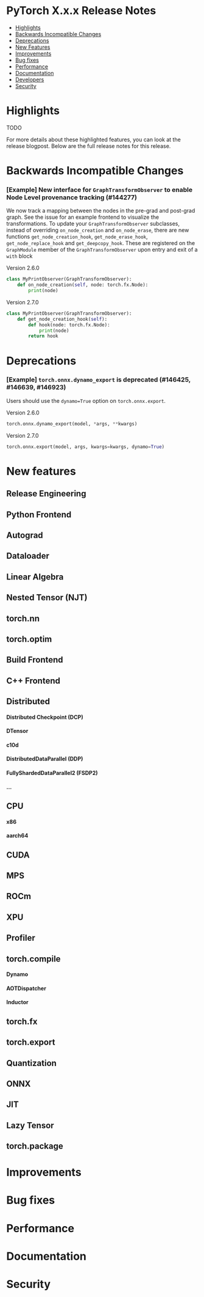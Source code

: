# PyTorch X.x.x Release Notes
- [Highlights](#highlights)
- [Backwards Incompatible Changes](#backwards-incompatible-changes)
- [Deprecations](#deprecations)
- [New Features](#new-features)
- [Improvements](#improvements)
- [Bug fixes](#bug-fixes)
- [Performance](#performance)
- [Documentation](#documentation)
- [Developers](#developers)
- [Security](#security)


# Highlights
TODO

For more details about these highlighted features, you can look at the release blogpost.
Below are the full release notes for this release.


# Backwards Incompatible Changes

### [Example] New interface for `GraphTransformObserver` to enable Node Level provenance tracking (#144277)
We now track a mapping between the nodes in the pre-grad and post-grad graph. See the issue for an example frontend to visualize the transformations. To update your `GraphTransformObserver` subclasses, instead of overriding `on_node_creation` and `on_node_erase`, there are new functions `get_node_creation_hook`, `get_node_erase_hook`, `get_node_replace_hook` and `get_deepcopy_hook`. These are registered on the `GraphModule` member of the `GraphTransformObserver` upon entry and exit of a `with` block

Version 2.6.0

```python
class MyPrintObserver(GraphTransformObserver):
    def on_node_creation(self, node: torch.fx.Node):
        print(node)
```
Version 2.7.0
```python
class MyPrintObserver(GraphTransformObserver):
    def get_node_creation_hook(self):
        def hook(node: torch.fx.Node):
            print(node)
        return hook
```


# Deprecations

### [Example] `torch.onnx.dynamo_export` is deprecated (#146425, #146639, #146923)

Users should use the `dynamo=True` option on `torch.onnx.export`.

Version 2.6.0

```py
torch.onnx.dynamo_export(model, *args, **kwargs)
```

Version 2.7.0

```py
torch.onnx.export(model, args, kwargs=kwargs, dynamo=True)
```


# New features

## Release Engineering
## Python Frontend
## Autograd
## Dataloader
## Linear Algebra
## Nested Tensor (NJT)
## torch.nn
## torch.optim
## Build Frontend
## C++ Frontend
## Distributed
#### Distributed Checkpoint (DCP)
#### DTensor
#### c10d
#### DistributedDataParallel (DDP)
#### FullyShardedDataParallel2 (FSDP2)
#### ...
## CPU
#### x86
#### aarch64
## CUDA
## MPS
## ROCm
## XPU
## Profiler
## torch.compile
#### Dynamo
#### AOTDispatcher
#### Inductor
## torch.fx
## torch.export
## Quantization
## ONNX
## JIT
## Lazy Tensor
## torch.package


# Improvements
<same ordering as in new features>

# Bug fixes
<same ordering as in new features>


# Performance
<same ordering as in new features>


# Documentation
<same ordering as in new features>

# Security
<same ordering as in new features>
